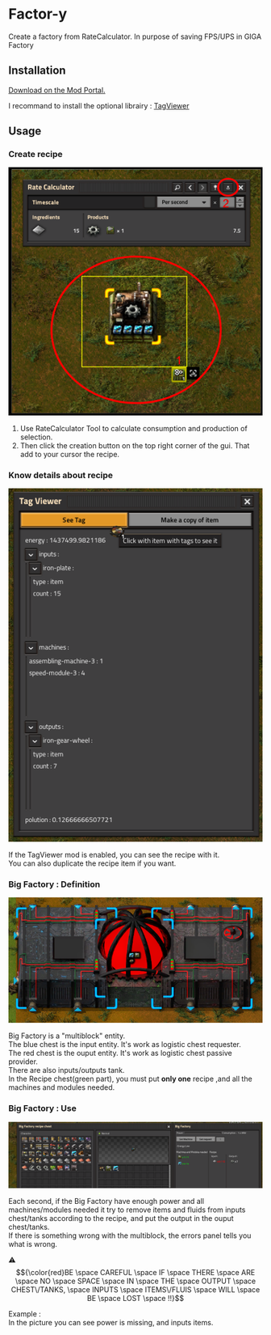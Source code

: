 # Factor-y

Create a factory from RateCalculator. In purpose of saving FPS/UPS in GIGA Factory

## Installation

[Download on the Mod Portal.](https://mods.factorio.com/mod/Factor-y)

I recommand to install the optional librairy : [TagViewer](https://mods.factorio.com/mod/TagViewer)

## Usage

### Create recipe
![](graphics/gui/recipe_creation.png)

1. Use RateCalculator Tool to calculate consumption and production of selection.
2. Then click the creation button on the top right corner of the gui. That add to your cursor the recipe.

### Know details about recipe
![](graphics/gui/see_tags.png)

If the TagViewer mod is enabled, you can see the recipe with it.\
You can also duplicate the recipe item if you want.

### Big Factory : Definition
![](graphics/gui/def_machine.png)

Big Factory is a "multiblock" entity.\
The blue chest is the input entity. It's work as logistic chest requester.\
The red chest is the ouput entity. It's work as logistic chest passive provider.\
There are also inputs/outputs tank.\
In the Recipe chest(green part), you must put **only one** recipe ,and all the machines and modules needed.

### Big Factory : Use
![](graphics/gui/machine_gui.png)

Each second, if the Big Factory have enough power and all machines/modules needed it try to remove items and fluids from inputs chest/tanks according to the recipe, and put the output in the ouput chest/tanks.\
If there is something wrong with the multiblock, the errors panel tells you what is wrong.

 :warning: $${\color{red}BE \space CAREFUL \space IF \space THERE \space ARE \space NO \space SPACE \space IN \space THE \space OUTPUT \space CHEST\/TANKS, \space INPUTS \space ITEMS\/FLUIS \space WILL \space BE \space LOST \space !!}$$

Example :\
      In the picture you can see power is missing, and inputs items.
